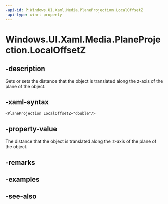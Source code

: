 ```yaml
---
-api-id: P:Windows.UI.Xaml.Media.PlaneProjection.LocalOffsetZ
-api-type: winrt property
---
```


<!-- Property syntax
public double LocalOffsetZ { get;  set; }
-->

# Windows.UI.Xaml.Media.PlaneProjection.LocalOffsetZ

## -description
Gets or sets the distance that the object is translated along the z-axis of the plane of the object.



## -xaml-syntax
```xaml
<PlaneProjection LocalOffsetZ="double"/>
```


## -property-value
The distance that the object is translated along the z-axis of the plane of the object.

## -remarks

## -examples

## -see-also
